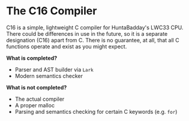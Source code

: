 # The C16 Compiler

C16 is a simple, lightweight C compiler for HuntaBadday's LWC33 CPU. There could be differences in use in the future, so it is a separate designation (C16) apart from C. There is no guarantee, at all, that all C functions operate and exist as you might expect.

**What is completed?**

- Parser and AST builder via `Lark`
- Modern semantics checker

**What is not completed?**

- The actual compiler
- A proper malloc
- Parsing and semantics checking for certain C keywords (e.g. `for`)
